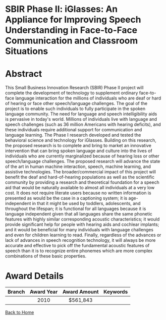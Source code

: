 
SBIR Phase II: iGlasses: An Appliance for Improving Speech Understanding in Face-to-Face Communication and Classroom Situations
===============================================================================================================================

# Abstract


This Small Business Innovation Research (SBIR) Phase II project will complete the development of technology to supplement ordinary face-to-face language interaction for the millions of individuals who are deaf or hard of hearing or face other speech/language challenges. The goal of the project is to enable such individuals to fully participate in the spoken language community. The need for language and speech intelligibility aids is pervasive in today's world. Millions of individuals live with language and speech challenges (such as 36 million Americans with hearing deficits), and these individuals require additional support for communication and language learning. The Phase I research developed and tested the behavioral science and technology for iGlasses. Building on this research, the proposed research is to complete and bring to market an innovative intervention that can bring spoken language and culture into the lives of individuals who are currently marginalized because of hearing loss or other speech/language challenges. The proposed research will advance the state of the art in human machine interaction, speech, machine learning, and assistive technologies. 
The broader/commercial impact of this project will benefit the deaf and hard-of-hearing populations as well as the scientific community by providing a research and theoretical foundation for a speech aid that would be naturally available to almost all individuals at a very low cost. It does not require literate users because no written information is presented as would be the case in a captioning system; it is age-independent in that it might be used by toddlers, adolescents, and throughout the lifespan; it is functional for all languages because it is language independent given that all languages share the same phonetic features with highly similar corresponding acoustic characteristics; it would provide significant help for people with hearing aids and cochlear implants; and it would be beneficial for many individuals with language challenges and even for children learning to read. Finally, regardless of the advances or lack of advances in speech recognition technology, it will always be more accurate and effective to pick off the fundamental acoustic features of speech than it is to recognize entire phonemes which are more complex combinations of these basic properties.  

# Award Details

|Branch|Award Year|Award Amount|Keywords|
| :---: | :---: | :---: | :---: |
||2010|$561,843||
  
  


[Back to Home](https://github.com/chrischow/dod_sbir_awards#113)